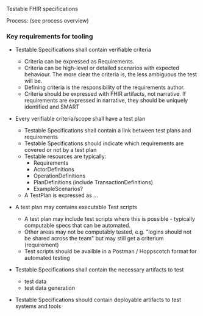 Testable FHIR specifications

Process:
(see process overview)

### Key requirements for tooling

* Testable Specifications shall contain verifiable criteria
  * Criteria can be expressed as Requirements. 
  * Criteria can be high-level or detailed scenarios with expected behaviour. The more clear the criteria is, the less ambiguous the test will be.
  * Defining criteria is the responsibility of the requirements author.
  * Criteria should be expressed with FHIR artifacts, not narrative. If requirements are expressed in narrative, they should be uniquely identified and SMART

* Every verifiable criteria/scope shall have a test plan
  * Testable Specifications shall contain a link between test plans and requirements
  * Testable Specifications should indicate which requirements are covered or not by a test plan
  * Testable resources are typically:
    * Requirements
    * ActorDefinitions
    * OperationDefinitions
    * PlanDefinitions (include TransactionDefinitions)
    * ExampleScenarios?
  * A TestPlan is expressed as ...


* A test plan may contains executable Test scripts
  * A test plan may include test scripts where this is possible - typically computable specs that can be automated. 
  * Other areas may not be computably tested, e.g. "logins should not be shared across the team" but may still get a criterium (requirement)
  * Test scripts should be availble in a Postman / Hoppscotch format for automated testing

* Testable Specifications shall contain the necessary artifacts to test
  * test data
  * test data generation

* Testable Specifications should contain deployable artifacts to test systems and tools




